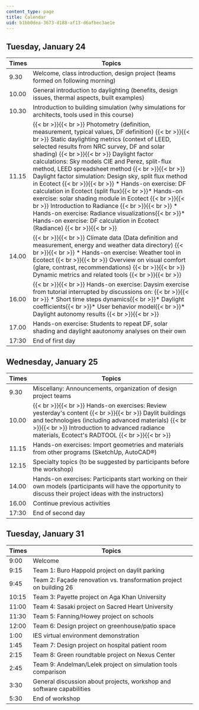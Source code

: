 ```yaml
---
content_type: page
title: Calendar
uid: b1bb0dea-3673-d188-af13-d6afbec3ae1e
---
```


Tuesday, January 24
-------------------

| Times | Topics |
| --- | --- |
| 9.30 | Welcome, class introduction, design project (teams formed on following morning) |
| 10.00 | General introduction to daylighting (benefits, design issues, thermal aspects, built examples) |
| 10.30 | Introduction to building simulation (why simulations for architects, tools used in this course) |
| 11.15 |  {{< br >}}{{< br >}} Photometry (definition, measurement, typical values, DF definition) {{< br >}}{{< br >}} Static daylighting metrics (context of LEED, selected results from NRC survey, DF and solar shading) {{< br >}}{{< br >}} Daylight factor calculations: Sky models CIE and Perez, split-flux method, LEED spreadsheet method {{< br >}}{{< br >}} Daylight factor simulation: Design sky, split flux method in Ecotect {{< br >}}{{< br >}} *   Hands-on exercise: DF calculation in Ecotect (split flux){{< br >}}*   Hands-on exercise: solar shading module in Ecotect {{< br >}}{{< br >}} Introduction to Radiance {{< br >}}{{< br >}} *   Hands-on exercise: Radiance visualizations{{< br >}}*   Hands-on exercise: DF calculation in Ecotect (Radiance) {{< br >}}{{< br >}}  |
| 14.00 |  {{< br >}}{{< br >}} Climate data (Data definition and measurement, energy and weather data directory) {{< br >}}{{< br >}} *   Hands-on exercise: Weather tool in Ecotect {{< br >}}{{< br >}} Overview on visual comfort (glare, contrast, recommendations) {{< br >}}{{< br >}} Dynamic metrics and related tools {{< br >}}{{< br >}}  |
| 16.00 |  {{< br >}}{{< br >}} Hands-on exercise: Daysim exercise from tutorial interrupted by discussions on: {{< br >}}{{< br >}} *   Short time steps dynamics{{< br >}}*   Daylight coefficients{{< br >}}*   User behavior model{{< br >}}*   Daylight autonomy results {{< br >}}{{< br >}}  |
| 17.00 | Hands-on exercise: Students to repeat DF, solar shading and daylight aautonomy analyses on their own |
| 17:30 | End of first day 

Wednesday, January 25
---------------------

| Times | Topics |
| --- | --- |
| 9.30 | Miscellany: Announcements, organization of design project teams |
| 10.00 |  {{< br >}}{{< br >}} Hands-on exercises: Review yesterday's content {{< br >}}{{< br >}} Daylit buildings and technologies (including advanced materials) {{< br >}}{{< br >}} Introduction to advanced radiance materials, Ecotect's RADTOOL {{< br >}}{{< br >}}  |
| 11.15 | Hands-on exercises: Import geometries and materials from other programs (SketchUp, AutoCAD®) |
| 12.15 | Specialty topics (to be suggested by participants before the workshop) |
| 14.00 | Hands-on exercises: Participants start working on their own models (participants will have the opportunity to discuss their project ideas with the instructors) |
| 16.00 | Continue previous activities |
| 17:30 | End of second day 

Tuesday, January 31
-------------------

| Times | Topics |
| --- | --- |
| 9:00 | Welcome |
| 9:15 | Team 1: Buro Happold project on daylit parking |
| 9:45 | Team 2: Façade renovation vs. transformation project on building 26 |
| 10:15 | Team 3: Payette project on Aga Khan University |
| 11:00 | Team 4: Sasaki project on Sacred Heart University |
| 11:30 | Team 5: Fanning/Howey project on schools |
| 12:00 | Team 6: Design project on greenhouse/patio space |
| 1:00 | IES virtual environment demonstration |
| 1:45 | Team 7: Design project on hospital patient room |
| 2:15 | Team 8: Green roundtable project on Nexus Center |
| 2:45 | Team 9: Andelman/Lelek project on simulation tools comparison |
| 3:30 | General discussion about projects, workshop and software capabilities |
| 5:30 | End of workshop
